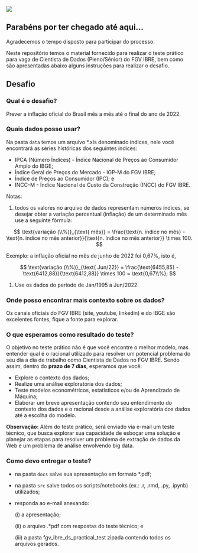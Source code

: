 ![](https://portalibre.fgv.br/sites/default/themes/custom/portalibre/logo.png)

## Parabéns por ter chegado até aqui...

Agradecemos o tempo disposto para participar do processo.

Neste repositório temos o material fornecido para realizar o teste prático para vaga de Cientista de Dados (Pleno/Sênior) do FGV IBRE, bem como são apresentadas abaixo alguns instruções para realizar o desafio.

## Desafio

### Qual é o desafio?

Prever a inflação oficial do Brasil mês a mês até o final do ano de 2022.

### Quais dados posso usar?

Na pasta `data` temos um arquivo \*.xls denominado indices, nele você encontrará as séries históricas dos seguintes índices:

-   IPCA (Número Índices) - Índice Nacional de Preços ao Consumidor Amplo do IBGE;
-   Índice Geral de Preços do Mercado - IGP-M do FGV IBRE;
-   Índice de Preços ao Consumidor (IPC); e
-   INCC-M - Índice Nacional de Custo da Construção (INCC) do FGV IBRE.

Notas:

1.  todos os valores no arquivo de dados representam números índices, se desejar obter a variação percentual (inflação) de um determinado mês use a seguinte fórmula:

$$
\text{variação (\\%)}_{\text{ mês}} = \frac{\text{n. índice no mês} - \text{n. índice no mês anterior}}{\text{n. índice no mês anterior}} \times 100.
$$

Exemplo: a inflação oficial no mês de junho de 2022 foi 0,67%, isto é,

$$
\text{variação (\\%)}_{\text{ Jun/22}} = \frac{\text{6455,85} - \text{6412,88}}{\text{6412,88}} \times 100 = \text{0,67\\%};
$$

1.  Use os dados do período de Jan/1995 a Jun/2022.

### Onde posso encontrar mais contexto sobre os dados?

Os canais oficiais do FGV IBRE (site, youtube, linkedin) e do IBGE são excelentes fontes, fique a fonte para explorar.

### O que esperamos como resultado do teste?

O objetivo no teste prático não é que você encontre o melhor modelo, mas entender qual é o racional utilizado para resolver um potencial problema do seu dia a dia de trabalho como Cientista de Dados no FGV IBRE. Sendo assim, dentro do **prazo de 7 dias**, esperamos que você:

-   Explore o contexto dos dados;
-   Realize uma análise exploratória dos dados;
-   Teste modelos econométricos, estatísticos e/ou de Aprendizado de Máquina;
-   Elaborar um breve apresentação contendo seu entendimento do contexto dos dados e o racional desde a análise exploratória dos dados até a escolha do modelo.

**Observação:** Além do teste prático, será enviado via e-mail um teste técnico, que busca explorar sua capacidade de esboçar uma solução e planejar as etapas para resolver um problema de extração de dados da Web e um problema de análise envolvendo big data.

### Como devo entregar o teste?

-   na pasta `docs` salve sua apresentação em formato \*.pdf;

-   na pasta `src` salve todos os scripts/notebooks (ex.: .r, .rmd, .py, .ipynb) utilizados;

-   responda ao e-mail anexando:

    \(i\) a apresentação;

    \(ii\) o arquivo .\*pdf com respostas do teste técnico; e

    \(iii\) a pasta fgv_ibre_ds_practical_test zipada contendo todos os arquivos gerados.
